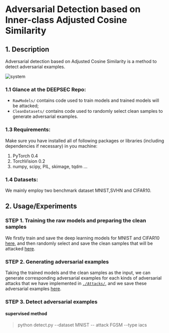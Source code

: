 # Adversarial Detection based on Inner-class Adjusted Cosine Similarity


## 1. Description
Adversarial detection based on Adjusted Cosine Similarity is a method to detect adversarial examples.

![system](./framework.png)



### 1.1 Glance at the DEEPSEC Repo:

- `RawModels/` contains code used to train models and trained models will be attacked;
- `CleanDatasets/` contains code used to randomly select clean samples to generate adversarial examples.

### 1.3 Requirements:

Make sure you have installed all of following packages or libraries (including dependencies if necessary) in you machine:

1. PyTorch 0.4
2. TorchVision 0.2
3. numpy, scipy, PIL, skimage, tqdm ...

### 1.4 Datasets:
We mainly employ two benchmark dataset MNIST,SVHN and CIFAR10.


## 2. Usage/Experiments


### STEP 1. Training the raw models and preparing the clean samples
We firstly train and save the deep learning models for MNIST and CIFAR10 [here](./RawModels/), and then randomly select and save the clean samples that will be attacked [here](./CleanDatasets/).

### STEP 2. Generating adversarial examples
Taking the trained models and the clean samples as the input, we can generate corresponding adversarial examples for each kinds of adversarial attacks that we have implemented in [`./Attacks/`](./Attacks/), and we save these adversarial examples [here](./AdversarialExampleDatasets/).


### STEP 3. Detect adversarial examples
####  supervised method
>python detect.py --dataset MNIST -- attack FGSM --type iacs

